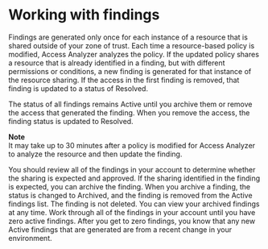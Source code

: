 # Working with findings<a name="access-analyzer-work-with-findings"></a>

Findings are generated only once for each instance of a resource that is shared outside of your zone of trust\. Each time a resource\-based policy is modified, Access Analyzer analyzes the policy\. If the updated policy shares a resource that is already identified in a finding, but with different permissions or conditions, a new finding is generated for that instance of the resource sharing\. If the access in the first finding is removed, that finding is updated to a status of Resolved\.

The status of all findings remains Active until you archive them or remove the access that generated the finding\. When you remove the access, the finding status is updated to Resolved\.

**Note**  
It may take up to 30 minutes after a policy is modified for Access Analyzer to analyze the resource and then update the finding\.

You should review all of the findings in your account to determine whether the sharing is expected and approved\. If the sharing identified in the finding is expected, you can archive the finding\. When you archive a finding, the status is changed to Archived, and the finding is removed from the Active findings list\. The finding is not deleted\. You can view your archived findings at any time\. Work through all of the findings in your account until you have zero active findings\. After you get to zero findings, you know that any new Active findings that are generated are from a recent change in your environment\.